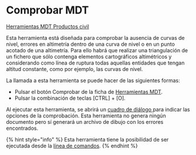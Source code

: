 # Comprobar MDT

[Herramientas MDT Productos civil](../fichas-de-herramientas/ficha-de-herramientas-mdt/productos-civil.md)

Esta herramienta está diseñada para comprobar la ausencia de curvas de nivel, errores en altimetría dentro de una curva de nivel o en un punto acotado de una altimetría. Para ello habrá que realizar una triangulación de un fichero que sólo contenga elementos cartográficos altimétricos y considerando como línea de ruptura todas aquellas entidades que tengan altitud constante, como por ejemplo, las curvas de nivel.

La llamada a esta herramienta se puede hacer de las siguientes formas:

* Pulsar el botón  Comprobar de la ficha de [Herramientas MDT](../fichas-de-herramientas/ficha-de-herramientas-mdt/).
* Pulsar la combinación de teclas \[CTRL\] + \[O\].

Al ejecutar esta herramienta, se abrirá un [cuadro de diálogo ](como-comprobar-mdt.md)para indicar las opciones de la comprobación. Esta herramienta no genera ningún documento pero sí generará un archivo de dibujo con los errores encontrados.

{% hint style="info" %}
Esta herramienta tiene la posibilidad de ser ejecutada desde la [línea de comandos](../desde-linea-de-comando/linea-de-comando-comprobar-mdt.md).
{% endhint %}

